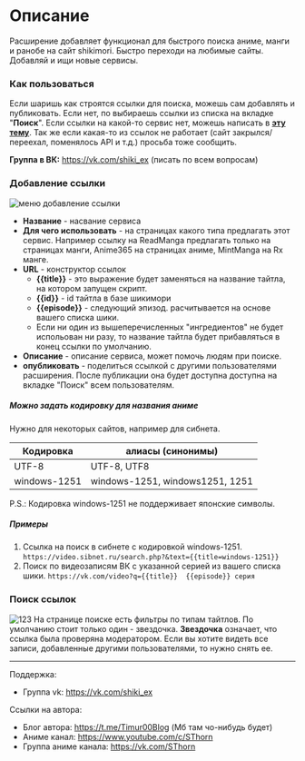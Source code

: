# Описание

Расширение добавляет функционал для быстрого поиска аниме, манги и ранобе на сайт shikimori.
Быстро переходи на любимые сайты.
Добавляй и ищи новые сервисы.

### Как пользоваться
Если шаришь как строятся ссылки для поиска, можешь сам добавлять и публиковать. 
Если нет, по выбираешь ссылки из списка на вкладке "**Поиск**". 
Если ссылки на какой-то сервис нет, можешь написать в **[эту тему](https://vk.com/topic-154885468_40658860)**.
Так же если какая-то из ссылок не работает (сайт закрылся/переехал, поменялось API и т.д.) просьба тоже сообщить.

**Группа в ВК:** https://vk.com/shiki_ex (писать по всем вопросам) 


### Добавление ссылки
![меню добавление ссылки](https://sun9-45.userapi.com/c858016/v858016067/11f75b/6kRHvJ8YzI8.jpg)

- **Название** - насвание сервиса
- **Для чего использовать** - на страницах какого типа предлагать этот сервис. Например ссылку на ReadManga предлагать только на страницах манги, Anime365 на страницах аниме, MintManga на Rx манге.
- **URL** - конструктор ссылок
    - **{{title}}** - это выражение будет заменяться на название тайтла, на котором запущен скрипт.
    - **{{id}}** - id тайтла в базе шикимори
    - **{{episode}}** - следующий эпизод. расчитывается на основе вашего списка шики.
    - Если ни один из вышеперечисленных "ингредиентов" не будет испольован ни разу, то название тайтла будет прибавляться в конец ссылки по умолчанию.
- **Описание** - описание сервиса, может помочь людям при поиске. 
- **опубликовать** - поделиться ссылкой с другими пользователями расширения. После публикации она будет доступна доступна на вкладке "Поиск" всем пользователям.




##### Можно задать кодировку для названия аниме
Нужно для некоторых сайтов, например для сибнета.    

| Кодировка | алиасы (синонимы) |
| --- | --- |
| UTF-8 | UTF-8, UTF8 |
| windows-1251 | windows-1251, windows1251, 1251 |

P.S.: Кодировка windows-1251 не поддерживает японские символы. 

##### Примеры
 1. Ссылка на поиск в сибнете с кодировкой windows-1251.
`https://video.sibnet.ru/search.php?&text={{title=windows-1251}}`
 2. Поиск по видеозаписям ВК с указанной серией из вашего списка шики.
 `https://vk.com/video?q={{title}}  {{episode}} серия`
  
### Поиск ссылок
![123](https://sun9-25.userapi.com/c200524/v200524067/9f76/PSNYlbAbIaE.jpg)
На странице поиске есть фильтры по типам тайтлов. По умолчанию стоит только один - звездочка.
**Звездочка** означает, что ссылка была проверяна модератором. Если вы хотите видеть все записи, добавленные другими пользователями, то нужно снять ее.

-----
Поддержка:
- Группа vk: https://vk.com/shiki_ex

Ссылки на автора:
- Блог автора: https://t.me/Timur00Blog (Мб там чо-нибудь будет)
- Аниме канал: https://www.youtube.com/c/SThorn
- Группа аниме канала: https://vk.com/SThorn
